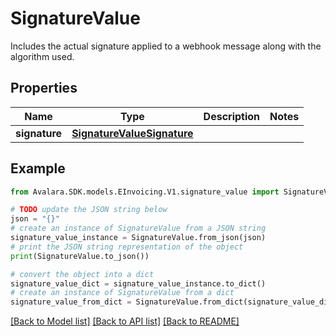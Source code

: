 # SignatureValue

Includes the actual signature applied to a webhook message along with the algorithm used.

## Properties

Name | Type | Description | Notes
------------ | ------------- | ------------- | -------------
**signature** | [**SignatureValueSignature**](SignatureValueSignature.md) |  | 

## Example

```python
from Avalara.SDK.models.EInvoicing.V1.signature_value import SignatureValue

# TODO update the JSON string below
json = "{}"
# create an instance of SignatureValue from a JSON string
signature_value_instance = SignatureValue.from_json(json)
# print the JSON string representation of the object
print(SignatureValue.to_json())

# convert the object into a dict
signature_value_dict = signature_value_instance.to_dict()
# create an instance of SignatureValue from a dict
signature_value_from_dict = SignatureValue.from_dict(signature_value_dict)
```
[[Back to Model list]](../README.md#documentation-for-models) [[Back to API list]](../README.md#documentation-for-api-endpoints) [[Back to README]](../README.md)


